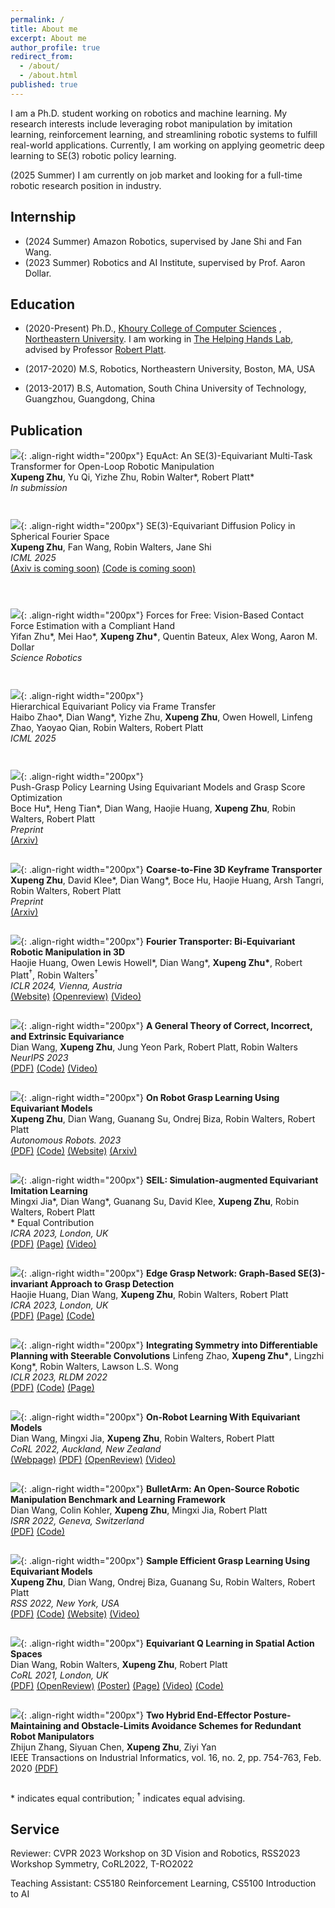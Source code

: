 ```yaml
---
permalink: /
title: About me
excerpt: About me
author_profile: true
redirect_from:
  - /about/
  - /about.html
published: true
---
```


I am a Ph.D. student working on robotics and machine learning. My research interests include 
leveraging robot manipulation by imitation learning, reinforcement learning, and streamlining robotic systems to fulfill 
real-world applications. Currently, I am working on applying geometric deep learning to SE(3) robotic policy learning.

(2025 Summer) I am currently on job market and looking for a full-time robotic research position in industry.

## Internship
+ (2024 Summer) Amazon Robotics, supervised by Jane Shi and Fan Wang.
+ (2023 Summer) Robotics and AI Institute, supervised by Prof. Aaron Dollar.

## Education
+ (2020-Present) Ph.D., [Khoury College of Computer Sciences](https://www.khoury.northeastern.edu)
, [Northeastern University](https://www.northeastern.edu). I am working in
[The Helping Hands Lab](https://www2.ccs.neu.edu/research/helpinghands/), advised by Professor
[Robert Platt](http://www.ccs.neu.edu/home/rplatt/).

+ (2017-2020) M.S, Robotics, Northeastern University, Boston, MA, USA

+ (2013-2017) B.S, Automation, South China University of Technology, Guangzhou, Guangdong, China


## Publication

![](images/xupeng_equact.png){: .align-right width="200px"} 
EquAct: An SE(3)-Equivariant Multi-Task Transformer for Open-Loop Robotic Manipulation  
**Xupeng Zhu**, Yu Qi, Yizhe Zhu, Robin Walter\*, Robert Platt\*  
*In submission*  
` `  
` `

![](images/xupeng_sdp.png){: .align-right width="200px"} 
SE(3)-Equivariant Diffusion Policy in Spherical Fourier Space  
**Xupeng Zhu**, Fan Wang, Robin Walters, Jane Shi  
*ICML 2025*  
[(Axiv is coming soon)]()
[(Code is coming soon)]()
  
` `  
` `

![](images/yifan_fff.png){: .align-right width="200px"} 
Forces for Free: Vision-Based Contact Force Estimation with a Compliant Hand  
Yifan Zhu\*, Mei Hao\*, **Xupeng Zhu\***, Quentin Bateux, Alex Wong, Aaron M. Dollar  
*Science Robotics*  
` `  
` `

![](images/haibo_hep.png){: .align-right width="200px"}  
Hierarchical Equivariant Policy via Frame Transfer  
Haibo Zhao\*, Dian Wang\*, Yizhe Zhu, **Xupeng Zhu**, Owen Howell, Linfeng Zhao, Yaoyao Qian, Robin Walters, Robert Platt  
*ICML 2025*  
` `  
` `

![](images/boce_push_grasp.png){: .align-right width="200px"}  
Push-Grasp Policy Learning Using Equivariant Models and Grasp Score Optimization   
Boce Hu\*, Heng Tian\*, Dian Wang, Haojie Huang, **Xupeng Zhu**, Robin Walters, Robert Platt   
*Preprint*  
[(Arxiv)](https://arxiv.org/pdf/2504.03053)
` `  
` `

![](images/xupeng_c2f.png){: .align-right width="200px"}
**Coarse-to-Fine 3D Keyframe Transporter**  
**Xupeng Zhu**, David Klee\*, Dian Wang\*, Boce Hu, Haojie Huang, Arsh Tangri, Robin Walters, Robert Platt  
*Preprint*  
[(Arxiv)](https://arxiv.org/pdf/2502.01773)
` `  
` `

![](images/haojie_iclr24.png){: .align-right width="200px"}
**Fourier Transporter: Bi-Equivariant Robotic Manipulation in 3D**  
Haojie Huang, Owen Lewis Howell\*, Dian Wang\*, **Xupeng Zhu\***, Robert Platt<sup>†</sup>, Robin Walters<sup>†</sup>  
*ICLR 2024, Vienna, Austria*  
[(Website)](https://haojhuang.github.io/fourtran_page)
[(Openreview)](https://openreview.net/pdf?id=UulwvAU1W0)
[(Video)](https://youtube.com/playlist?list=PLtEvDdcT-Ai8irdlBB7wDsfOuOIZo1ZM2&si=iBD87RsHBr5aIFXt)
` `  
` `

![](images/ice_example.png){: .align-right width="200px"}
**A General Theory of Correct, Incorrect, and Extrinsic Equivariance**  
Dian Wang, **Xupeng Zhu**, Jung Yeon Park, Robert Platt, Robin Walters  
*NeurIPS 2023*  
[(PDF)](https://arxiv.org/pdf/2303.04745.pdf)
[(Code)](https://github.com/pointW/ext_theory)
[(Video)](https://youtu.be/snCMcFjuHVI)
` `  
` `

![](images/xupeng_ar.jpeg){: .align-right width="200px"}
**On Robot Grasp Learning Using Equivariant Models**  
**Xupeng Zhu**, Dian Wang, Guanang Su, Ondrej Biza, Robin Walters, Robert Platt  
*Autonomous Robots. 2023*  
[(PDF)](https://link.springer.com/article/10.1007/s10514-023-10112-w)
[(Code)](https://github.com/ZXP-S-works/SE2-equivariant-grasp-learning)
[(Website)](https://zxp-s-works.github.io/equivariant_grasp_site/)
[(Arxiv)](https://arxiv.org/abs/2306.06489)
` `  
` `

![](images/mingxi_icra23.png){: .align-right width="200px"}
**SEIL: Simulation-augmented Equivariant Imitation Learning**  
Mingxi Jia\*, Dian Wang\*, Guanang Su, David Klee, **Xupeng Zhu**, Robin Walters, Robert Platt  
\* Equal Contribution  
*ICRA 2023, London, UK*  
[(PDF)](https://arxiv.org/pdf/2211.00194.pdf)
[(Page)](https://saulbatman.github.io/project/seil/)
[(Video)](https://www.youtube.com/watch?v=UHUmq-cOMh4)
` `  
` `

![](images/haojie_icra23.png){: .align-right width="200px"}
**Edge Grasp Network: Graph-Based SE(3)-invariant Approach to Grasp Detection**  
Haojie Huang, Dian Wang, **Xupeng Zhu**, Robin Walters, Robert Platt  
*ICRA 2023, London, UK*  
[(PDF)](https://arxiv.org/pdf/2211.00191.pdf)
[(Page)](https://haojhuang.github.io/edge_grasp_page/)
[(Code)](https://github.com/HaojHuang/Edge-Grasp-Network)
` `  
` `

![](images/symplan-intro-commutative.png){: .align-right width="200px"}
**Integrating Symmetry into Differentiable Planning with Steerable Convolutions**
Linfeng Zhao, **Xupeng Zhu\***, Lingzhi Kong\*, Robin Walters, Lawson L.S. Wong   
*ICLR 2023, RLDM 2022*  
[(PDF)](https://lfzhao.com/paper/paper-symplan-iclr2023.pdf)
[(Code)](https://github.com/zhao0625/DiffPlan)
[(Page)](https://iclr.cc/virtual/2023/poster/10993)
` `  
` `

![](images/on_robot.png){: .align-right width="200px"}
**On-Robot Learning With Equivariant Models**  
Dian Wang, Mingxi Jia, **Xupeng Zhu**, Robin Walters, Robert Platt  
*CoRL 2022, Auckland, New Zealand*  
[(Webpage)](https://pointw.github.io/equi_robot_page/)
[(PDF)](https://arxiv.org/pdf/2203.04923.pdf)
[(OpenReview)](https://openreview.net/forum?id=K8W6ObPZQyh)
[(Video)](https://www.youtube.com/watch?v=HDYoOXMojkY)
` `  
` `

![](images/bulletarm.png){: .align-right width="200px"}
**BulletArm: An Open-Source Robotic Manipulation Benchmark and Learning Framework**  
Dian Wang, Colin Kohler, **Xupeng Zhu**, Mingxi Jia, Robert Platt   
*ISRR 2022, Geneva, Switzerland*  
[(PDF)](https://arxiv.org/pdf/2205.14292.pdf)
[(Code)](https://github.com/ColinKohler/BulletArm)
` `  
` `

![](images/rss_grasp.jpeg){: .align-right width="200px"}
**Sample Efficient Grasp Learning Using Equivariant Models**  
**Xupeng Zhu**, Dian Wang, Ondrej Biza, Guanang Su, Robin Walters, Robert Platt  
*RSS 2022, New York, USA*  
[(PDF)](https://arxiv.org/pdf/2202.09468.pdf)
[(Code)](https://github.com/ZXP-S-works/SE2-equivariant-grasp-learning)
[(Website)](https://zxp-s-works.github.io/equivariant_grasp_site/)
[(Video)](https://www.youtube.com/watch?v=au59crsgiKw)
` `  
` `  

![](images/corl21.png){: .align-right width="200px"}
**Equivariant Q Learning in Spatial Action Spaces**  
Dian Wang, Robin Walters, **Xupeng Zhu**, Robert Platt  
*CoRL 2021, London, UK*  
[(PDF)](https://arxiv.org/pdf/2110.15443.pdf)
[(OpenReview)](https://openreview.net/forum?id=IScz42A3iCI)
[(Poster)](https://openreview.net/attachment?id=IScz42A3iCI&name=poster)
[(Page)](https://pointw.github.io/equi_q_page/)
[(Video)](https://www.youtube.com/watch?v=GtdpvjLHc_Q)
[(Code)](https://github.com/pointW/equi_q_corl21)
` `  
` `  

![](images/TII20.png){: .align-right width="200px"}
**Two Hybrid End-Effector Posture-Maintaining and Obstacle-Limits Avoidance Schemes for Redundant Robot Manipulators**  
Zhijun Zhang, Siyuan Chen, **Xupeng Zhu**, Ziyi Yan  
IEEE Transactions on Industrial Informatics, vol. 16, no. 2, pp. 754-763, Feb. 2020
[(PDF)](https://ieeexplore.ieee.org/document/8737741)
` `  
` `

\* indicates equal contribution; <sup>†</sup> indicates equal advising. 

## Service
Reviewer: CVPR 2023 Workshop on 3D Vision and Robotics, RSS2023 Workshop Symmetry, CoRL2022, T-RO2022

Teaching Assistant: CS5180 Reinforcement Learning, CS5100 Introduction to AI
